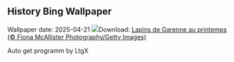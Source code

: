 ## History Bing Wallpaper
Wallpaper date: 2025-04-21
![](https://www.bing.com/th?id=OHR.BunnyLove_FR-CA0827299821_UHD.jpg&w=1000)Download: [Lapins de Garenne au printemps (© Fiona McAllister Photography/Getty Images)](https://www.bing.com/th?id=OHR.BunnyLove_FR-CA0827299821_UHD.jpg)

Auto get programm by LtgX
